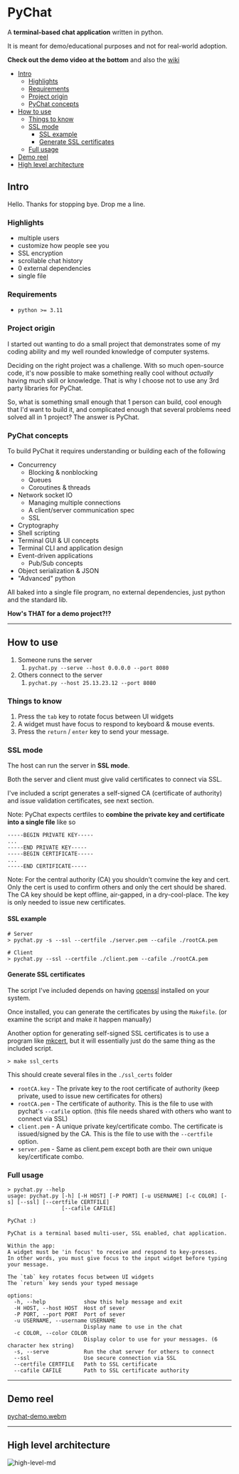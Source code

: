 # PyChat

A **terminal-based chat application** written in python.

It is meant for demo/educational purposes and not for real-world adoption.

**Check out the demo video at the bottom** and also the [wiki](https://github.com/michaelwayman/pychat/wiki)

- [Intro](#intro)
  - [Highlights](#highlights)
  - [Requirements](#requirements)
  - [Project origin](#project-origin)
  - [PyChat concepts](#pychat-concepts)
- [How to use](#how-to-use)
  - [Things to know](#things-to-know)
  - [SSL mode](#ssl-mode)
    - [SSL example](#ssl-example)
    - [Generate SSL certificates](#generate-ssl-certificates)
  - [Full usage](#full-usage)
- [Demo reel](#demo-reel)
- [High level architecture](#high-level-architecture)

## Intro

Hello. Thanks for stopping bye. Drop me a line.

### Highlights
 - multiple users
 - customize how people see you
 - SSL encryption
 - scrollable chat history
 - 0 external dependencies
 - single file

### Requirements
 - `python >= 3.11`


### Project origin

I started out wanting to do a small project that demonstrates some of my coding ability and my well rounded knowledge of computer systems.

Deciding on the right project was a challenge. With so much open-source code, it's now possible to make something really cool without _actually_ having much skill or knowledge. That is why I choose not to use any 3rd party libraries for PyChat.

So, what is something small enough that 1 person can build, cool enough that I'd want to build it, and complicated enough that several problems need solved all in 1 project? The answer is PyChat.

### PyChat concepts

To build PyChat it requires understanding or building each of the following

- Concurrency
   - Blocking & nonblocking
   - Queues
   - Coroutines & threads
 - Network socket IO
   - Managing multiple connections
   - A client/server communication spec
   - SSL
 - Cryptography
 - Shell scripting
 - Terminal GUI & UI concepts
 - Terminal CLI and application design
 - Event-driven applications
   - Pub/Sub concepts
 - Object serialization & JSON
 - "Advanced" python

All baked into a single file program, no external dependencies, just python and the standard lib.

**How's THAT for a demo project?!?**

___

## How to use


1. Someone runs the server
   1. `pychat.py --serve --host 0.0.0.0 --port 8080`
2. Others connect to the server
   1. `pychat.py --host 25.13.23.12 --port 8080`


### Things to know
1. Press the `tab` key to rotate focus between UI widgets
2. A widget must have focus to respond to keyboard & mouse events.
3. Press the `return` / `enter` key to send your message.


### SSL mode

The host can run the server in **SSL mode**.

Both the server and client must give valid certificates to connect via SSL.

I've included a script generates a self-signed CA (certificate of authority) and issue validation certificates, see next section.

Note: PyChat expects certfiles to **combine the private key and certificate into a single file** like so
```
-----BEGIN PRIVATE KEY-----
...
-----END PRIVATE KEY-----
-----BEGIN CERTIFICATE-----
...
-----END CERTIFICATE-----
```

Note: For the central authority (CA) you shouldn't comvine the key and cert. Only the cert is used to confirm others and only the cert should be shared.
The CA key should be kept offline, air-gapped, in a dry-cool-place. The key is only needed to issue new certificates. 

#### SSL example

```shell
# Server
> pychat.py -s --ssl --certfile ./server.pem --cafile ./rootCA.pem

# Client
> pychat.py --ssl --certfile ./client.pem --cafile ./rootCA.pem
```

#### Generate SSL certificates

The script I've included depends on having [openssl](https://github.com/openssl/openssl) installed on your system.

Once installed, you can generate the certificates by using the `Makefile`. (or examine the script and make it happen manually)

Another option for generating self-signed SSL certificates is to use a program like [mkcert](https://github.com/FiloSottile/mkcert), but it will essentially just do the same thing as the included script.


```shell
> make ssl_certs
```

This should create several files in the `./ssl_certs` folder
 - `rootCA.key` - The private key to the root certificate of authority (keep private, used to issue new certificates for others)
 - `rootCA.pem` - The certificate of authority. This is the file to use with pychat's `--cafile` option. (this file needs shared with others who want to connect via SSL) 
 - `client.pem` - A unique private key/certificate combo. The certificate is issued/signed by the CA. This is the file to use with the `--certfile` option.
 - `server.pem` - Same as client.pem except both are their own unique key/certificate combo.


### Full usage

```shell
> pychat.py --help
usage: pychat.py [-h] [-H HOST] [-P PORT] [-u USERNAME] [-c COLOR] [-s] [--ssl] [--certfile CERTFILE]
                 [--cafile CAFILE]

PyChat :)

PyChat is a terminal based multi-user, SSL enabled, chat application.

Within the app:
A widget must be 'in focus' to receive and respond to key-presses.
In other words, you must give focus to the input widget before typing your message.

The `tab` key rotates focus between UI widgets
The `return` key sends your typed message

options:
  -h, --help            show this help message and exit
  -H HOST, --host HOST  Host of sever
  -P PORT, --port PORT  Port of sever
  -u USERNAME, --username USERNAME
                        Display name to use in the chat
  -c COLOR, --color COLOR
                        Display color to use for your messages. (6 character hex string)
  -s, --serve           Run the chat server for others to connect
  --ssl                 Use secure connection via SSL
  --certfile CERTFILE   Path to SSL certificate
  --cafile CAFILE       Path to SSL certificate authority
```

___

## Demo reel

[pychat-demo.webm](https://github.com/michaelwayman/pychat/assets/5776784/943e18ae-e482-4115-835c-1e6ab7b9695e)

___

## High level architecture

![high-level-md](https://github.com/michaelwayman/pychat/assets/5776784/23736bea-3a2b-4fe7-b300-d6baf4c57aa3)
